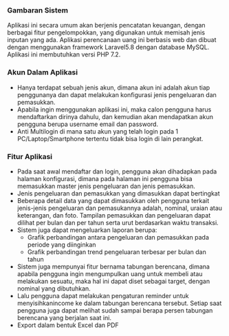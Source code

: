 ### Gambaran Sistem

Aplikasi ini secara umum akan berjenis pencatatan keuangan, dengan berbagai fitur pengelompokkan, yang digunakan untuk memisah jenis inputan yang ada.
Aplikasi perencanaan uang ini berbasis web dan dibuat dengan menggunakan framework Laravel5.8 dengan database MySQL. Aplikasi ini membutuhkan versi PHP 7.2.

### Akun Dalam Aplikasi
- Hanya terdapat sebuah jenis akun, dimana akun ini adalah akun tiap penggunanya dan dapat melakukan konfigurasi jenis pengeluaran dan pemasukkan.
- Apabila ingin menggunakan aplikasi ini, maka calon pengguna harus mendaftarkan dirinya dahulu, dan kemudian akan mendapatkan akun pengguna berupa username email dan password.
- Anti Multilogin di mana satu akun yang telah login pada 1 PC/Laptop/Smartphone tertentu tidak bisa login di lain perangkat.

### Fitur Aplikasi
- Pada saat awal mendaftar dan login, pengguna akan dihadapkan pada halaman konfigurasi, dimana pada halaman ini pengguna bisa memasukkan master jenis pengeluaran dan jenis pemasukkan.
- Jenis pengeluaran dan pemasukkan yang dimasukkan dapat bertingkat
- Beberapa detail data yang dapat dimasukkan oleh pengguna terkait jenis-jenis pengeluaran dan pemasukannya adalah, nominal, uraian atau keterangan, dan foto. Tampilan pemasukkan dan pengeluaran dapat dilihat per bulan dan per tahun serta urut berdasarkan waktu transaksi.
- Sistem juga dapat mengeluarkan laporan berupa:
  - Grafik perbandingan antara pengeluaran dan pemasukkan pada periode yang diinginkan
  - Grafik perbandingan trend pengeluaran terbesar per bulan dan tahun
- Sistem juga mempunyai fitur bernama tabungan berencana, dimana apabila pengguna ingin mengumpulkan uang untuk membeli atau melakukan sesuatu, maka hal ini dapat diset sebagai target, dengan nominal yang dibutuhkan.
- Lalu pengguna dapat melakukan pengaturan reminder untuk menyisihkan ​income ​ke dalam tabungan berencana tersebut. Setiap saat pengguna juga dapat melihat sudah sampai berapa persen tabungan berencana yang berjalan saat ini.
- Export dalam bentuk Excel dan PDF

